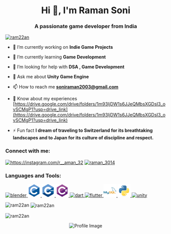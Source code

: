 <h1 align="center">Hi 👋, I'm Raman Soni</h1>
<h3 align="center">A passionate game developer from India</h3>

<p align="left"> <a href="https://github.com/ryo-ma/github-profile-trophy"><img src="https://github-profile-trophy.vercel.app/?username=ram22an" alt="ram22an" /></a> </p>

- 🔭 I’m currently working on **Indie Game Projects**

- 🌱 I’m currently learning **Game Development**

- 🤝 I’m looking for help with **DSA , Game Development**

- 💬 Ask me about **Unity Game Engine**

- 📫 How to reach me **soniraman2003@gmail.com**

- 📄 Know about my experiences [https://drive.google.com/drive/folders/1m93IjDW1s6JJeQMbsXGDsI3_ovSCMgP1?usp=drive_link](https://drive.google.com/drive/folders/1m93IjDW1s6JJeQMbsXGDsI3_ovSCMgP1?usp=drive_link)

- ⚡ Fun fact **I dream of traveling to Switzerland for its breathtaking landscapes and to Japan for its culture of discipline and respect.**

<h3 align="left">Connect with me:</h3>
<p align="left">
<a href="https://instagram.com/https://instagram.com/__raman_32" target="blank"><img align="center" src="https://raw.githubusercontent.com/rahuldkjain/github-profile-readme-generator/master/src/images/icons/Social/instagram.svg" alt="https://instagram.com/r__aman_32" height="30" width="40" /></a>
<a href="https://codeforces.com/profile/raman_3014" target="blank"><img align="center" src="https://raw.githubusercontent.com/rahuldkjain/github-profile-readme-generator/master/src/images/icons/Social/codeforces.svg" alt="raman_3014" height="30" width="40" /></a>
</p>

<h3 align="left">Languages and Tools:</h3>
<p align="left"> <a href="https://www.blender.org/" target="_blank" rel="noreferrer"> <img src="https://download.blender.org/branding/community/blender_community_badge_white.svg" alt="blender" width="40" height="40"/> </a> <a href="https://www.cprogramming.com/" target="_blank" rel="noreferrer"> <img src="https://raw.githubusercontent.com/devicons/devicon/master/icons/c/c-original.svg" alt="c" width="40" height="40"/> </a> <a href="https://www.w3schools.com/cpp/" target="_blank" rel="noreferrer"> <img src="https://raw.githubusercontent.com/devicons/devicon/master/icons/cplusplus/cplusplus-original.svg" alt="cplusplus" width="40" height="40"/> </a> <a href="https://www.w3schools.com/cs/" target="_blank" rel="noreferrer"> <img src="https://raw.githubusercontent.com/devicons/devicon/master/icons/csharp/csharp-original.svg" alt="csharp" width="40" height="40"/> </a> <a href="https://dart.dev" target="_blank" rel="noreferrer"> <img src="https://www.vectorlogo.zone/logos/dartlang/dartlang-icon.svg" alt="dart" width="40" height="40"/> </a> <a href="https://flutter.dev" target="_blank" rel="noreferrer"> <img src="https://www.vectorlogo.zone/logos/flutterio/flutterio-icon.svg" alt="flutter" width="40" height="40"/> </a> <a href="https://www.mysql.com/" target="_blank" rel="noreferrer"> <img src="https://raw.githubusercontent.com/devicons/devicon/master/icons/mysql/mysql-original-wordmark.svg" alt="mysql" width="40" height="40"/> </a> <a href="https://www.python.org" target="_blank" rel="noreferrer"> <img src="https://raw.githubusercontent.com/devicons/devicon/master/icons/python/python-original.svg" alt="python" width="40" height="40"/> </a> <a href="https://unity.com/" target="_blank" rel="noreferrer"> <img src="https://www.vectorlogo.zone/logos/unity3d/unity3d-icon.svg" alt="unity" width="40" height="40"/> </a> </p>

<p><img align="left" src="https://github-readme-stats.vercel.app/api/top-langs?username=ram22an&show_icons=true&theme=dark&locale=en&layout=compact" alt="ram22an" /></p>

<p>&nbsp;<img align="center" src="https://github-readme-stats.vercel.app/api?username=ram22an&show_icons=true&theme=dark&locale=en" alt="ram22an" /></p>

<p><img align="center" src="https://github-readme-streak-stats.herokuapp.com/?user=ram22an&theme=dark" alt="ram22an" /></p>
<p align="center">
  <img src="https://github.com/user-attachments/assets/5e099c1d-7139-4c24-9f92-87fb8e379819" alt="Profile Image" width="500"/>
</p>
